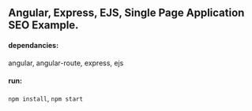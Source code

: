 ## Angular, Express, EJS, Single Page Application SEO Example.

#### dependancies:

angular, angular-route, express, ejs

#### run:
```npm install```, ```npm start```
